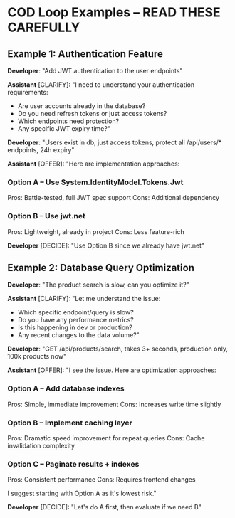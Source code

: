 # COD Loop Examples – READ THESE CAREFULLY

## Example 1: Authentication Feature

**Developer**: "Add JWT authentication to the user endpoints"

**Assistant** [CLARIFY]: "I need to understand your authentication requirements:

- Are user accounts already in the database?
- Do you need refresh tokens or just access tokens?
- Which endpoints need protection?
- Any specific JWT expiry time?"

**Developer**: "Users exist in db, just access tokens, protect all /api/users/\* endpoints, 24h expiry"

**Assistant** [OFFER]: "Here are implementation approaches:

### Option A – Use System.IdentityModel.Tokens.Jwt

Pros: Battle-tested, full JWT spec support
Cons: Additional dependency

### Option B – Use jwt.net

Pros: Lightweight, already in project
Cons: Less feature-rich

**Developer** [DECIDE]: "Use Option B since we already have jwt.net"

## Example 2: Database Query Optimization

**Developer**: "The product search is slow, can you optimize it?"

**Assistant** [CLARIFY]: "Let me understand the issue:

- Which specific endpoint/query is slow?
- Do you have any performance metrics?
- Is this happening in dev or production?
- Any recent changes to the data volume?"

**Developer**: "GET /api/products/search, takes 3+ seconds, production only, 100k products now"

**Assistant** [OFFER]: "I see the issue. Here are optimization approaches:

### Option A – Add database indexes

Pros: Simple, immediate improvement
Cons: Increases write time slightly

### Option B – Implement caching layer

Pros: Dramatic speed improvement for repeat queries
Cons: Cache invalidation complexity

### Option C – Paginate results + indexes

Pros: Consistent performance
Cons: Requires frontend changes

I suggest starting with Option A as it's lowest risk."

**Developer** [DECIDE]: "Let's do A first, then evaluate if we need B"
